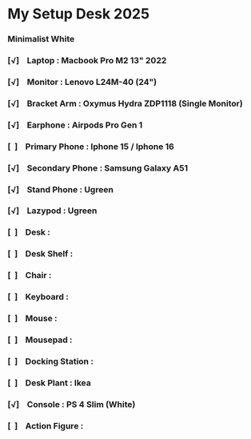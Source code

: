 # My Setup Desk 2025

### Minimalist White

### [√] &nbsp;&nbsp;&nbsp;Laptop : Macbook Pro M2 13" 2022
### [√] &nbsp;&nbsp;&nbsp;Monitor : Lenovo L24M-40 (24")
### [√] &nbsp;&nbsp;&nbsp;Bracket Arm : Oxymus Hydra ZDP1118 (Single Monitor)
### [√] &nbsp;&nbsp;&nbsp;Earphone : Airpods Pro Gen 1
### [ &nbsp;] &nbsp;&nbsp;&nbsp;Primary Phone : Iphone 15 / Iphone 16
### [√] &nbsp;&nbsp;&nbsp;Secondary Phone : Samsung Galaxy A51
### [√] &nbsp;&nbsp;&nbsp;Stand Phone : Ugreen
### [√] &nbsp;&nbsp;&nbsp;Lazypod : Ugreen
### [ &nbsp;] &nbsp;&nbsp;&nbsp;Desk : 
### [ &nbsp;] &nbsp;&nbsp;&nbsp;Desk Shelf : 
### [ &nbsp;] &nbsp;&nbsp;&nbsp;Chair : 
### [ &nbsp;] &nbsp;&nbsp;&nbsp;Keyboard : 
### [ &nbsp;] &nbsp;&nbsp;&nbsp;Mouse : 
### [ &nbsp;] &nbsp;&nbsp;&nbsp;Mousepad : 
### [ &nbsp;] &nbsp;&nbsp;&nbsp;Docking Station : 
### [ &nbsp;] &nbsp;&nbsp;&nbsp;Desk Plant : Ikea
### [√] &nbsp;&nbsp;&nbsp;Console : PS 4 Slim (White)
### [ &nbsp;] &nbsp;&nbsp;&nbsp;Action Figure :
